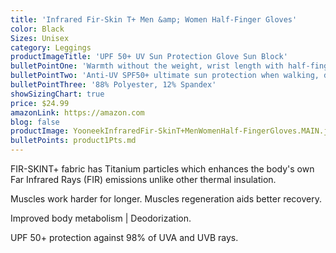 ```yaml
---
title: 'Infrared Fir-Skin T+ Men &amp; Women Half-Finger Gloves'
color: Black
Sizes: Unisex
category: Leggings
productImageTitle: 'UPF 50+ UV Sun Protection Glove Sun Block'
bulletPointOne: 'Warmth without the weight, wrist length with half-finger coverage'
bulletPointTwo: 'Anti-UV SPF50+ ultimate sun protection when walking, driving, outdoors'
bulletPointThree: '88% Polyester, 12% Spandex'
showSizingChart: true
price: $24.99
amazonLink: https://amazon.com
blog: false
productImage: YooneekInfraredFir-SkinT+MenWomenHalf-FingerGloves.MAIN.jpg
bulletPoints: product1Pts.md
---
```


FIR-SKINT+ fabric has Titanium particles which enhances the body's own Far Infrared Rays (FIR) emissions unlike other thermal insulation. 

Muscles work harder for longer. Muscles regeneration aids better recovery. 

Improved body metabolism | Deodorization.

UPF 50+ protection against 98% of UVA and UVB rays.